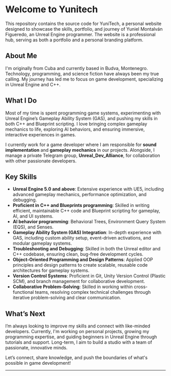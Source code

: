 # Welcome to Yunitech

This repository contains the source code for YuniTech, a personal website designed to showcase the skills, portfolio, and journey of Yuniel Montalván Figueredo, an Unreal Engine programmer. The website is a professional hub, serving as both a portfolio and a personal branding platform.

## About Me
I'm originally from Cuba and currently based in Budva, Montenegro. Technology, programming, and science fiction have always been my true calling. My journey has led me to focus on game development, specializing in Unreal Engine and C++.

## What I Do
Most of my time is spent programming game systems, experimenting with Unreal Engine’s Gameplay Ability System (GAS), and pushing my skills in both C++ and Blueprint scripting. I love bringing complex gameplay mechanics to life, exploring AI behaviors, and ensuring immersive, interactive experiences in games.

I currently work for a game developer where I am responsible for **sound implementation** and **gameplay mechanics** in our projects. Alongside, I manage a private Telegram group, **Unreal_Dev_Alliance**, for collaboration with other passionate developers.

## Key Skills
- **Unreal Engine 5.0 and above**: Extensive experience with UE5, including advanced gameplay mechanics, performance optimization, and debugging.
- **Proficient in C++ and Blueprints programming**: Skilled in writing efficient, maintainable C++ code and Blueprint scripting for gameplay, AI, and UI systems.
- **AI behavior programming**: Behavioral Trees, Environment Query System (EQS), and Senses.
- **Gameplay Ability System (GAS) Integration**: In-depth experience with GAS, including custom ability setup, event-driven activations, and modular gameplay systems.
- **Troubleshooting and Debugging**: Skilled in both the Unreal editor and C++ codebase, ensuring clean, bug-free development cycles.
- **Object-Oriented Programming and Design Patterns**: Applied OOP principles and design patterns to create scalable, reusable code architectures for gameplay systems.
- **Version Control Systems**: Proficient in Git, Unity Version Control (Plastic SCM), and branch management for collaborative development.
- **Collaborative Problem-Solving**: Skilled in working within cross-functional teams, resolving complex technical challenges through iterative problem-solving and clear communication.

## What’s Next
I’m always looking to improve my skills and connect with like-minded developers. Currently, I'm working on personal projects, growing my programming expertise, and guiding beginners in Unreal Engine through tutorials and support. Long-term, I aim to build a studio with a team of passionate, innovative minds.

Let’s connect, share knowledge, and push the boundaries of what's possible in game development!

---

